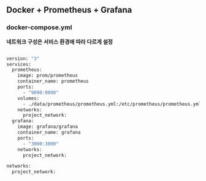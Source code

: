 ## Docker + Prometheus + Grafana

### docker-compose.yml
**네트워크 구성은 서비스 환경에 따라 다르게 설정**

```bash

version: "3"
services:
  prometheus:
    image: prom/prometheus
    container_name: prometheus
    ports:
      - "9090:9090"
    volumes:
      - ./data/prometheus/prometheus.yml:/etc/prometheus/prometheus.yml
    networks:
      project_network:
  grafana:
    image: grafana/grafana
    container_name: grafana
    ports:
      - "3000:3000"
    networks:
      project_network:

networks:
  project_network:
```
